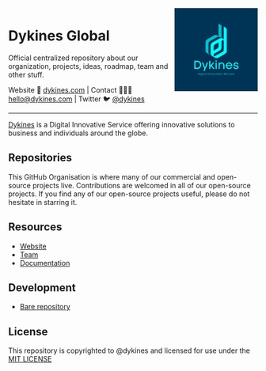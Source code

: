 <img align=right width="168" src="https://github.com/dykines/.github/blob/main/dykines.png">


<h1>Dykines Global</h1>

<p>Official centralized repository about our organization, projects, ideas, roadmap, team and other stuff.</p>

<p>Website 🚀 <a href="https://dykines.com">dykines.com</a> | Contact 👨🏻‍💻 <a href="mailto:hello@dykines.com">hello@dykines.com</a> | Twitter 🐦 <a href="https://twitter.com/dykines">@dykines</a></p>

-----

[Dykines](https://dykines.com) is a Digital Innovative Service offering innovative solutions to business and individuals around the globe.

## Repositories

This GitHub Organisation is where many of our commercial and open-source projects live. Contributions are welcomed in all of our open-source projects. If you find any of our open-source
projects useful, please do not hesitate in starring it.

## Resources

- [Website](https://dykines.com)
- [Team](https://github.com/orgs/dykines/people)
- [Documentation](https://docs.dykines.com)

## Development

- [Bare repository](https://github.com/dykines/repository-starter)

## License

This repository is copyrighted to @dykines and licensed for use under the [MIT LICENSE](./LICENSE)
